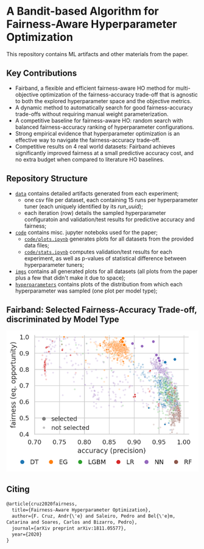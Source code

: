 # A Bandit-based Algorithm for Fairness-Aware Hyperparameter Optimization

This repository contains ML artifacts and other materials from the paper.

## Key Contributions

- Fairband, a flexible and efficient fairness-aware HO method for multi-objective optimization of the fairness-accuracy trade-off that is agnostic to both the explored hyperparameter space and the objective metrics.
- A dynamic method to automatically search for good fairness-accuracy trade-offs without requiring manual weight parameterization.
- A competitive baseline for fairness-aware HO: random search with balanced fairness-accuracy ranking of hyperparameter configurations.
- Strong empirical evidence that hyperparameter optimization is an effective way to navigate the fairness-accuracy trade-off.
- Competitive results on 4 real world datasets: Fairband achieves significantly improved fairness at a small predictive accuracy cost, and no extra budget when compared to literature HO baselines.


## Repository Structure

- [`data`](data) contains detailed artifacts generated from each experiment;
  - one csv file per dataset, each containing 15 runs per hyperparameter tuner (each uniquely identified by its _run\_uuid_);
  - each iteration (row) details the sampled hyperparameter configuratoin and validation/test results for predictive accuracy and fairness;
- [`code`](code) contains misc. jupyter noteboks used for the paper;
  - [`code/plots.ipynb`](code/plots.ipynb) generates plots for all datasets from the provided data files;
  - [`code/stats.ipynb`](code/stats.ipynb) computes validation/test results for each experiment, as well as p-values of statistical difference between hyperparameter tuners;
- [`imgs`](imgs) contains all generated plots for all datasets (all plots from the paper plus a few that didn't make it due to space);
- [`hyperparameters`](hyperparameters) contains plots of the distribution from which each hyperparameter was sampled (one plot per model type);


## Fairband: Selected Fairness-Accuracy Trade-off, discriminated by Model Type

![EG Experiment](imgs/Adult/EG_experiment.png)


<!-- ## Fairband: Fairness and Accuracy Progression

| Adult dataset | AOF dataset |
|:-:|:-:|
|![Adult](imgs/Adult/validation_fairness_accuracy_over_budget_horizontal.png)|![AOF](imgs/AOF/validation_fairness_accuracy_over_budget_horizontal.png)|

| COMPAS dataset | Donors Choose dataset |
|:-:|:-:|
|![COMPAS](imgs/COMPAS/validation_fairness_accuracy_over_budget_horizontal.png)|![Donors Choose](imgs/DonorsChoose/validation_fairness_accuracy_over_budget_horizontal.png)|


## Fairband: Model Selection

| Adult dataset | AOF dataset |
|:-:|:-:|
|![Adult](imgs/Adult/validation_fairness_performance_is_selected_by_tuner.png)|![AOF](imgs/AOF/validation_fairness_performance_is_selected_by_tuner.png)|

| COMPAS dataset | Donors Choose dataset |
|:-:|:-:|
|![COMPAS](imgs/COMPAS/validation_fairness_performance_is_selected_by_tuner.png)|![Donors Choose](imgs/DonorsChoose/validation_fairness_performance_is_selected_by_tuner.png)|


## Fairband: Density of Pareto Optimal Models, as Iterations Progress

| Adult dataset | AOF dataset |
|:-:|:-:|
|![Adult](imgs/Adult/validation_FB_heatmap_pf_density.png)|![AOF](imgs/AOF/validation_FB_heatmap_pf_density.png)|

| COMPAS dataset | Donors Choose dataset |
|:-:|:-:|
|![COMPAS](imgs/COMPAS/validation_FB_heatmap_pf_density.png)|![Donors Choose](imgs/DonorsChoose/validation_FB_heatmap_pf_density.png)| -->


## Citing
```
@article{cruz2020fairness,
  title={Fairness-Aware Hyperparameter Optimization},
  author={F. Cruz, Andr{\'e} and Saleiro, Pedro and Bel{\'e}m, Catarina and Soares, Carlos and Bizarro, Pedro},
  journal={arXiv preprint arXiv:1811.05577},
  year={2020}
}
```
